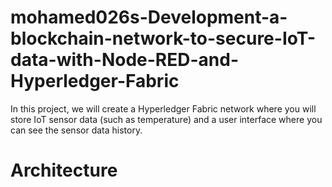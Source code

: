# mohamed026s-Development-a-blockchain-network-to-secure-IoT-data-with-Node-RED-and-Hyperledger-Fabric
   In this project, we will create a Hyperledger Fabric network where you will store IoT sensor data (such as temperature) and a user interface where you can see the sensor data history.

# Architecture
